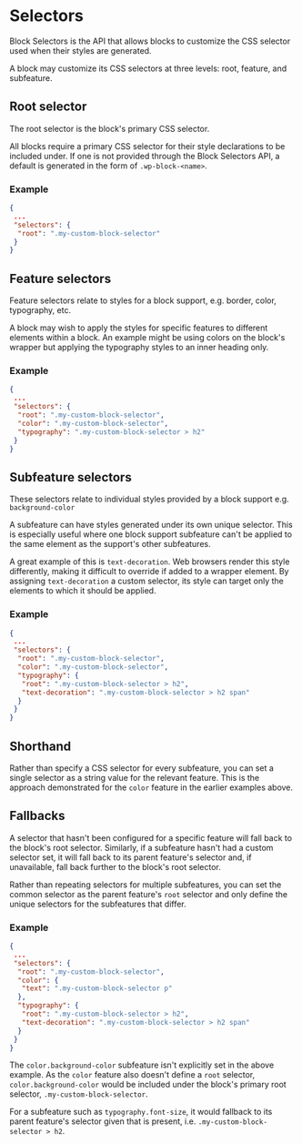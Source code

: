 # Selectors

Block Selectors is the API that allows blocks to customize the CSS selector used
when their styles are generated.

A block may customize its CSS selectors at three levels: root, feature, and
subfeature.

## Root selector

The root selector is the block's primary CSS selector.

All blocks require a primary CSS selector for their style declarations to be
included under. If one is not provided through the Block Selectors API, a
default is generated in the form of `.wp-block-<name>`.

### Example

```json
{
 ...
 "selectors": {
  "root": ".my-custom-block-selector"
 }
}
```

## Feature selectors

Feature selectors relate to styles for a block support, e.g. border, color,
typography, etc.

A block may wish to apply the styles for specific features to different
elements within a block. An example might be using colors on the block's wrapper
but applying the typography styles to an inner heading only.

### Example

```json
{
 ...
 "selectors": {
  "root": ".my-custom-block-selector",
  "color": ".my-custom-block-selector",
  "typography": ".my-custom-block-selector > h2"
 }
}
```

## Subfeature selectors

These selectors relate to individual styles provided by a block support e.g.
`background-color`

A subfeature can have styles generated under its own unique selector. This is
especially useful where one block support subfeature can't be applied to the
same element as the support's other subfeatures.

A great example of this is `text-decoration`. Web browsers render this style
differently, making it difficult to override if added to a wrapper element. By
assigning `text-decoration` a custom selector, its style can target only the
elements to which it should be applied.

### Example

```json
{
 ...
 "selectors": {
  "root": ".my-custom-block-selector",
  "color": ".my-custom-block-selector",
  "typography": {
   "root": ".my-custom-block-selector > h2",
   "text-decoration": ".my-custom-block-selector > h2 span"
  }
 }
}
```

## Shorthand

Rather than specify a CSS selector for every subfeature, you can set a single
selector as a string value for the relevant feature. This is the approach
demonstrated for the `color` feature in the earlier examples above.

## Fallbacks

A selector that hasn't been configured for a specific feature will fall back to
the block's root selector. Similarly, if a subfeature hasn't had a custom
selector set, it will fall back to its parent feature's selector and, if unavailable, fall back further to the block's root selector.

Rather than repeating selectors for multiple subfeatures, you can set the
common selector as the parent feature's `root` selector and only define the
unique selectors for the subfeatures that differ.

### Example

```json
{
 ...
 "selectors": {
  "root": ".my-custom-block-selector",
  "color": {
   "text": ".my-custom-block-selector p"
  },
  "typography": {
   "root": ".my-custom-block-selector > h2",
   "text-decoration": ".my-custom-block-selector > h2 span"
  }
 }
}
```

The `color.background-color` subfeature isn't explicitly set in the above
example. As the `color` feature also doesn't define a `root` selector,
`color.background-color` would be included under the block's primary root
selector, `.my-custom-block-selector`.

For a subfeature such as `typography.font-size`, it would fallback to its parent
feature's selector given that is present, i.e. `.my-custom-block-selector > h2`.
